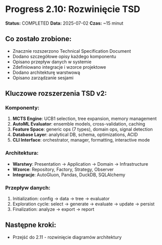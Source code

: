 # Progress 2.10: Rozwinięcie TSD

**Status:** COMPLETED
**Data:** 2025-07-02
**Czas:** ~15 minut

## Co zostało zrobione:
- Znacznie rozszerzono Technical Specification Document
- Dodano szczegółowe opisy każdego komponentu
- Opisano przepływ danych w systemie
- Zdefiniowano integracje i wzorce projektowe
- Dodano architekturę warstwową
- Opisano zarządzanie sesjami

## Kluczowe rozszerzenia TSD v2:

### Komponenty:
1. **MCTS Engine**: UCB1 selection, tree expansion, memory management
2. **AutoML Evaluator**: ensemble models, cross-validation, caching
3. **Feature Space**: generic ops (7 types), domain ops, signal detection
4. **Database Layer**: analytical DB, schema, optimizations, ACID
5. **CLI Interface**: orchestrator, manager, formatting, interactive mode

### Architektura:
- **Warstwy**: Presentation → Application → Domain → Infrastructure
- **Wzorce**: Repository, Factory, Strategy, Observer
- **Integracje**: AutoGluon, Pandas, DuckDB, SQLAlchemy

### Przepływ danych:
1. Initialization: config → data → tree → evaluator
2. Exploration cycle: select → generate → evaluate → update → persist
3. Finalization: analyze → export → report

## Następne kroki:
- Przejść do 2.11 - rozwinięcie diagramów architektury